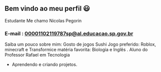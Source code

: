 ## Bem vindo ao meu perfil 😃
Estudante 
Me chamo Nicolas Pegorin

### E-mail : 00001102119787sp@al.educacao.sp.gov.br
Saiba um pouco sobre mim:
Gosto de jogos
Sushi
Jogo preferido: Roblox, minecraft e Transformice
matéria favorita: Biologia e Inglês
.
Aluno do Professor Rafael em Tecnologia
* Aprendendo e criando projetos. 

